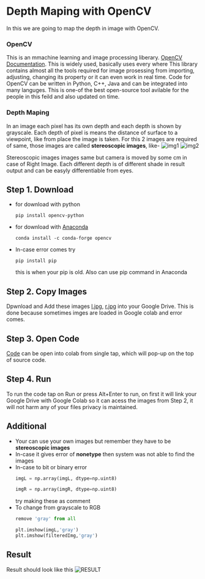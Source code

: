 # Depth Maping with OpenCV
In this we are going to map the depth in image with OpenCV.

### OpenCV
This is an mmachine learning and image processing liberary. [OpenCV Documentation](https://docs.opencv.org/master/d6/d00/tutorial_py_root.html). This is widely used, basically uses every where
This library contains almost all the tools required for image prosessing from importing, adjusting, changing its property or it can even work in real time. Code for OpenCV can be 
written in Python, C++, Java and can be integrated into many languges. This is one-of the best open-source tool avilable for the people in this feild and also updated on time.


### Depth Maping
In an image each pixel has its own depth and each depth is shown by grayscale. Each depth of pixel is means the distance of surface to a viewpoint, like from place the image is taken.
For this 2 images are required of same, those images are called **stereoscopic images**, like-
![img1](https://github.com/Shubham0Rajput/Open-contributions/blob/master/Shubham_OpenCV/eg1.jpg)
![img2](https://github.com/Shubham0Rajput/Open-contributions/blob/master/Shubham_OpenCV/eg2.jpg)


Stereoscopic images images same but camera is moved by some cm in case of Right Image. Each different depth is of different shade in result output and can be easyly differentiable from eyes.



Step 1. Download
---------------------------------
* for download with python
  ```
  pip install opencv-python
  ```
* for download with [Anaconda](https://www.anaconda.com/products/individual)
  ```
  conda install -c conda-forge opencv
  ```
* In-case error comes try 
  ```
  pip install pip
  ```
  this is when your pip is old. Also can use pip command in Anaconda


Step 2. Copy Images
---------------------------------
Dpwnload and Add these images [l.jpg](https://github.com/Shubham0Rajput/Open-contributions/blob/master/Shubham_OpenCV/l.jpg), [r.jpg](https://github.com/Shubham0Rajput/Open-contributions/blob/master/Shubham_OpenCV/r.jpg) into your Google Drive.
This is done because sometimes imges are loaded in Google colab and error comes.

Step 3. Open Code
---------------------------------
[Code](https://github.com/Shubham0Rajput/Open-contributions/blob/master/Shubham_OpenCV_DepthMaping.ipynb) can be open into colab from single tap, which will pop-up on the top of source code.


Step 4. Run
---------------------------------
To run the code tap on Run or press Alt+Enter to run, on first it will link your Google Drive with Google Colab so it can acess the images from Step 2, it will not harm any of your files privacy is maintained.

Additional
---------------------------------
* Your can use your own images but remember they have to be **stereoscopic images**
* In-case it gives error of **nonetype** then system was not able to find the images
* In-case to bit or binary error
  ```python
  imgL = np.array(imgL, dtype=np.uint8)
  
  imgR = np.array(imgR, dtype=np.uint8)
  ```
  try making these as comment
* To change from grayscale to RGB 
  ```python
  remove 'gray' from all
  
  plt.imshow(imgL,'gray')
  plt.imshow(filteredImg,'gray')
  ```


Result
---------------------------------
Result should look like this
![RESULT](https://github.com/Shubham0Rajput/Open-contributions/blob/master/Shubham_OpenCV/result.jpg)
